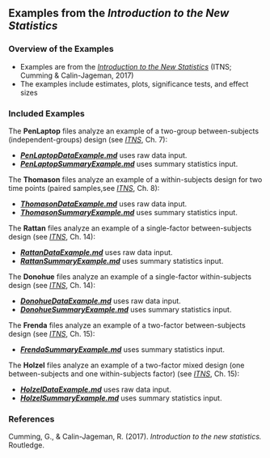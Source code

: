 ## Examples from the _Introduction to the New Statistics_

### Overview of the Examples

- Examples are from the _[Introduction to the New Statistics](https://thenewstatistics.com/itns/ "Introduction to the New Statistics")_ (ITNS; Cumming & Calin-Jageman, 2017)
- The examples include estimates, plots, significance tests, and effect sizes

### Included Examples

The **PenLaptop** files analyze an example of a two-group between-subjects (independent-groups) design (see _[ITNS](https://thenewstatistics.com/itns/ "Introduction to the New Statistics")_, Ch. 7):

- [**_PenLaptopDataExample.md_**](./PenLaptopDataExample.md) uses raw data input.
- [**_PenLaptopSummaryExample.md_**](./PenLaptopSummaryExample.md) uses summary statistics input.

The **Thomason** files analyze an example of a within-subjects design for two time points (paired samples,see _[ITNS](https://thenewstatistics.com/itns/ "Introduction to the New Statistics")_, Ch. 8):

- [**_ThomasonDataExample.md_**](./ThomasonDataExample.md) uses raw data input.
- [**_ThomasonSummaryExample.md_**](./ThomasonSummaryExample.md) uses summary statistics input.

The **Rattan** files analyze an example of a single-factor between-subjects design (see _[ITNS](https://thenewstatistics.com/itns/ "Introduction to the New Statistics")_, Ch. 14):

- [**_RattanDataExample.md_**](./RattanDataExample.md) uses raw data input.
- [**_RattanSummaryExample.md_**](./RattanSummaryExample.md) uses summary statistics input.

The **Donohue** files analyze an example of a single-factor within-subjects design (see _[ITNS](https://thenewstatistics.com/itns/ "Introduction to the New Statistics")_, Ch. 14):

- [**_DonohueDataExample.md_**](./DonohueDataExample.md) uses raw data input.
- [**_DonohueSummaryExample.md_**](./DonohueSummaryExample.md) uses summary statistics input.

The **Frenda** files analyze an example of a two-factor between-subjects design (see _[ITNS](https://thenewstatistics.com/itns/ "Introduction to the New Statistics")_, Ch. 15):

- [**_FrendaSummaryExample.md_**](./FrendaSummaryExample.md) uses summary statistics input.

The **Holzel** files analyze an example of a two-factor mixed design (one between-subjects and one within-subjects factor) (see _[ITNS](https://thenewstatistics.com/itns/ "Introduction to the New Statistics")_, Ch. 15):

- [**_HolzelDataExample.md_**](./HolzelDataExample.md) uses raw data input.
- [**_HolzelSummaryExample.md_**](./HolzelSummaryExample.md) uses summary statistics input.

### References

Cumming, G., & Calin-Jageman, R. (2017). _Introduction to the new statistics._ Routledge.
